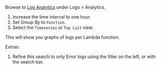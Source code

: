 Browse to [Log Analytics](https://app.datadoghq.com/logs/analytics) under Logs > Analytics.

1. Increase the time interval to one hour.
1. Set Group By to `Function`.
1. Select the `Timeseries` or `Top List` view.

This will show you graphs of logs per Lambda function. 

Extras:

1. Refine this search to only Error logs using the filter on the left, or with the search bar.